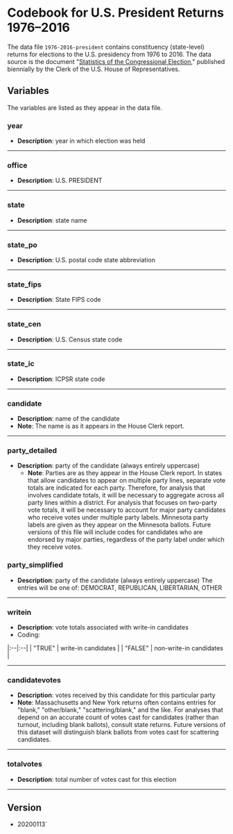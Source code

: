 # Codebook for U.S. President Returns 1976–2016

The data file `1976-2016-president` contains constituency (state-level) returns for elections to the U.S. presidency from 1976 to 2016.  The data source is the document "[Statistics of the Congressional Election](http://history.house.gov/Institution/Election-Statistics/Election-Statistics/)," published biennially by the Clerk of the U.S. House of Representatives.

## Variables

The variables are listed as they appear in the data file.  

### year

- **Description**: year in which election was held

---------------

### office

- **Description**: U.S. PRESIDENT
  
---------------

### state

- **Description**: state name

 ---------------

### state_po

- **Description**: U.S. postal code state abbreviation

 ---------------

### state_fips

- **Description**: State FIPS code

----------------

### state_cen

- **Description**: U.S. Census state code

 ---------------

### state_ic

- **Description**: ICPSR state code

 ---------------

### candidate

- **Description**: name of the candidate
- **Note**: The name is as it appears in the House Clerk report.

----------------

### party_detailed

- **Description**: party of the candidate (always entirely uppercase)
  - **Note**: Parties are as they appear in the House Clerk report. In states that allow candidates to appear on multiple party lines, separate vote totals are indicated for each party.  Therefore, for analysis that involves candidate totals, it will be necessary to aggregate across all party lines within a district.  For analysis that focuses on two-party vote totals, it will be necessary to account for major party candidates who receive votes under multiple party labels. Minnesota party labels are given as they appear on the Minnesota ballots. Future versions of this file will include codes for candidates who are endorsed by major parties, regardless of the party label under which they receive votes.

### party_simplified

- **Description**: party of the candidate (always entirely uppercase)
The entries will be one of: DEMOCRAT, REPUBLICAN, LIBERTARIAN, OTHER

----------------

### writein

- **Description**: vote totals associated with write-in candidates
- Coding:

|:--|:--|
| "TRUE" | write-in candidates |
| "FALSE" | non-write-in candidates |

----------------

### candidatevotes

- **Description**: votes received by this candidate for this particular party
- **Note**: Massachusetts and New York returns often contains entries for "blank," "other/blank," "scattering/blank," and the like.  For analyses that depend on an accurate count of votes cast for candidates (rather than turnout, including blank ballots), consult state returns.  Future versions of this dataset will distinguish blank ballots from votes cast for scattering candidates.

----------------

### totalvotes

- **Description**: total number of votes cast for this election

----------------

## Version  

- 20200113`
